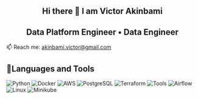 <h2 align="center">Hi there 👋 I am Victor Akinbami</h2>


<h2 align="center">Data Platform Engineer • Data Engineer</h2>
  
📫 Reach me: akinbami.victor@gmail.com

## 🧰Languages and Tools

![Python](https://skillicons.dev/icons?i=python)
![Docker](https://skillicons.dev/icons?i=docker)
![AWS](https://skillicons.dev/icons?i=aws)
![PostgreSQL](https://skillicons.dev/icons?i=postgresql)
![Terraform](https://skillicons.dev/icons?i=terraform)
![Tools](https://go-skill-icons.vercel.app/api/icons?i=airbyte)
![Airflow](https://raw.githubusercontent.com/apache/airflow/main/docs/apache-airflow-logo/svg/apache-airflow-logo.svg)
![Linux](https://skillicons.dev/icons?i=linux)
![Minikube](https://raw.githubusercontent.com/kubernetes/minikube/master/docs/images/minikube-logo.svg)








  
  
  
  
  
